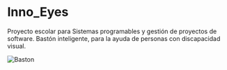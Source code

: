 # Inno_Eyes
Proyecto escolar para Sistemas programables y gestión de proyectos de software. 
Bastón inteligente, para la ayuda de personas con discapacidad visual.

![Baston]([https://myoctocat.com/assets/images/base-octocat.svg])
